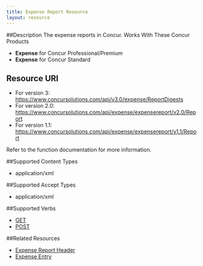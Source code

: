 ```yaml
---
title: Expense Report Resource 
layout: resource
---
```







##Description 
The expense reports in Concur.
Works With These Concur Products


* **Expense** for Concur Professional/Premium
* **Expense** for Concur Standard

## Resource URI 
* For version 3:  
https://www.concursolutions.com/api/v3.0/expense/ReportDigests  
* For version 2.0:  
https://www.concursolutions.com/api/expense/expensereport/v2.0/Report  
* For version 1.1:  
https://www.concursolutions.com/api/expense/expensereport/v1.1/Report

Refer to the function documentation for more information.

##Supported Content Types
* application/xml

##Supported Accept Types
* application/xml

##Supported Verbs     
* [GET][1]
* [POST][2] 

##Related Resources 
* [Expense Report Header ][3]
* [Expense Entry][4]



[1]: https://developer.concur.com/expense-report/expense-report-resource/get-report-details
[2]: https://developer.concur.com/expense-report/expense-report-resource/post-report-exceptions
[3]: https://developer.concur.com/expense-report/expense-report-header-resource
[4]: https://developer.concur.com/expense-report/expense-entry-resource
